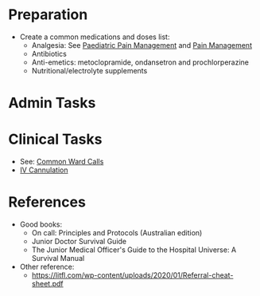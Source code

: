 # Preparation
- Create a common medications and doses list:
	- Analgesia: See [Paediatric Pain Management](01%20Disciplines/Paediatrics/Topics/Paediatric%20Pain%20Management.md) and [Pain Management](01%20Disciplines/Clinical/Topics/Pain%20Management.md)
	- Antibiotics
	- Anti-emetics: metoclopramide, ondansetron and prochlorperazine
	- Nutritional/electrolyte supplements
# Admin Tasks
# Clinical Tasks
- See: [Common Ward Calls](02%20Rotations/Common%20Ward%20Calls.md) 
- [IV Cannulation](01%20Disciplines/Clinical/Procedures/IV%20Cannulation.md)
# References
- Good books:
	- On call: Principles and Protocols (Australian edition)
	- Junior Doctor Survival Guide
	- The Junior Medical Officer's Guide to the Hospital Universe: A Survival Manual
- Other reference:
	- https://litfl.com/wp-content/uploads/2020/01/Referral-cheat-sheet.pdf
